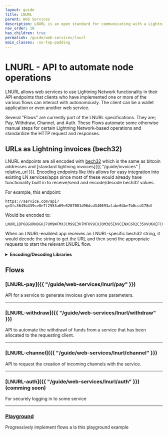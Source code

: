 ```yaml
---
layout: guide
title: LNURL
parent: Web Services
description: LNURL is an open standard for communicating with a Lightning node through HTTP.
nav_order: 10
has_children: true
permalink: /guide/web-services/lnurl
main_classes: -no-top-padding
---
```


# LNURL - API to automate node operations

LNURL allows web services to use Lightning Network functionality in their API endpoints that clients who have implemented one or more of the various flows can interact with autonomously. The client can be a wallet application or even another web service.

Several "Flows" are currently part of the LNURL specifications. They are; Pay, Withdraw, Channel, and Auth. These Flows automate some otherwise manual steps for certain Lightning Network-based operations and standardize the HTTP request and responses.

## URLs as Lightning invoices (bech32)

LNURL endpoints are all encoded with [bech32](https://en.bitcoin.it/wiki/Bech32) which is the same as bitcoin addresses and [standard lightning invoices]({{ "/guide/invoices" | relative_url }}). Encoding endpoints like this allows for easy integration into existing LN services/apps since most of these would already have functionality built in to receive/send and encode/decode bech32 values.

For example, this endpoint:
```
https://service.com/api?q=3fc3645b439ce8e7f2553a69e5267081d96dcd340693afabe04be7b0ccd178df
```

Would be encoded to:
```
LNURL1DP68GURN8GHJ7UM9WFMXJCM99E3K7MF0V9CXJ0M385EKVCENXC6R2C35XVUKXEFCV5MKVV34X5EKZD3EV56NYD3HXQURZEPEXEJXXEPNXSCRVWFNV9NXZCN9XQ6XYEFHVGCXXCMYXYMNSERXFQ5FNS
```

When an LNURL-enabled app receives an LNURL-specific bech32 string, it would decode the string to get the URL and then send the appropriate requests to start the relevant LNURL flow.

<details style="margin-top: 1rem;">
  <summary><strong>Encoding/Decoding Libraries</strong></summary>
  <ul>
    <li><a href="https://github.com/fiatjaf/go-lnurl">go-lnurl</a> &ndash; <strong>lnurl</strong> helper structs, encode/decode, verify signatures, misc helpers.</li>
    <li><a href="https://github.com/chill117/lnurl-platformio">lnurl-platformio</a> &ndash; Implementation of lnurl in C++ for PlatformIO (software tooling for hardware devices).</li>
    <li><a href="https://github.com/fiatjaf/js-lnurl">js-lnurl</a> &ndash; Tools for adding <strong>lnurl</strong> support in a JavaScript wallet.</li>
    <li><a href="https://github.com/tkijewski/php-lnurl">php-lnurl</a> &ndash; Easy PHP encoding and decoding of bech32 <strong>lnurl</strong>s.</li>
    <li><a href="https://github.com/python-ln/lnurl">python-lnurl</a> &ndash; Tools for dealing with <strong>lnurl</strong> in Python.</li>
    <li><a href="https://github.com/bumi/lnurl-ruby">lnurl-ruby</a> &ndash; A gem that provides helpers to work with <strong>lnurl</strong> from Ruby.</li>
    <li><a href="https://github.com/edouardparis/rust-lnurl">lnurl-rust</a> &ndash; Rust helpers for <strong>lnurl</strong>.</li>
    <li><a href="https://github.com/bottlepay/dart_lnurl">dart_lnurl</a> &ndash; Library for <strong>lnurl</strong> in Dart.</li>
  </ul>
</details>

## Flows

### [LNURL-pay]({{ "/guide/web-services/lnurl/pay" }})
API for a service to generate invoices given some parameters.

---

### [LNURL-withdraw]({{ "/guide/web-services/lnurl/withdraw" }})
API to automate the withdrawl of funds from a service that has been allocated to the requesting client.

---

### [LNURL-channel]({{ "/guide/web-services/lnurl/channel" }})
API to request the creation of incoming channels with the service.

---

### [LNURL-auth]({{ "/guide/web-services/lnurl/auth" }}) (comming soon)
For securely logging in to some service

---

### [Playground](https://www.oauth.com/playground/device-code.html)
Progressively implement flows a la this playground example